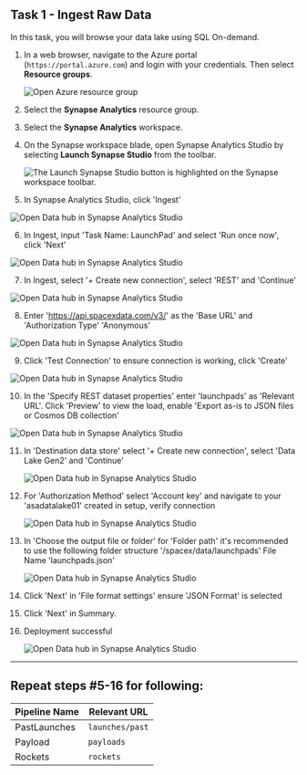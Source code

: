 ## Task 1 - Ingest Raw Data

In this task, you will browse your data lake using SQL On-demand.

1. In a web browser, navigate to the Azure portal (`https://portal.azure.com`) and login with your credentials. Then select **Resource groups**.

    ![Open Azure resource group](./media/01-open-resource-groups.PNG "Azure resource groups")

2. Select the **Synapse Analytics** resource group.

3. Select the **Synapse Analytics** workspace.

4. On the Synapse workspace blade, open Synapse Analytics Studio by selecting **Launch Synapse Studio** from the toolbar.

   ![The Launch Synapse Studio button is highlighted on the Synapse workspace toolbar.](media/ex01-launch-synapse-studio.PNG "Launch Synapse Studio")
   
5. In Synapse Analytics Studio, click 'Ingest'

  ![Open Data hub in Synapse Analytics Studio](./media/ex01-ingest-01.PNG)
  
6. In Ingest, input 'Task Name: LaunchPad' and select 'Run once now', click 'Next'

  ![Open Data hub in Synapse Analytics Studio](./media/ex01-ingest-02.PNG)

7. In Ingest, select '+ Create new connection', select 'REST' and 'Continue'

  ![Open Data hub in Synapse Analytics Studio](./media/ex01-ingest-03.PNG)

8. Enter 'https://api.spacexdata.com/v3/' as the 'Base URL' and 'Authorization Type' 'Anonymous'

  ![Open Data hub in Synapse Analytics Studio](./media/ex01-ingest-04.PNG)

9. Click 'Test Connection' to ensure connection is working, click 'Create'

  ![Open Data hub in Synapse Analytics Studio](./media/ex01-ingest-05.PNG)

10. In the 'Specify REST dataset properties' enter 'launchpads' as 'Relevant URL'. Click 'Preview' to view the load, enable 'Export as-is to JSON files or Cosmos DB collection'

  ![Open Data hub in Synapse Analytics Studio](./media/ex01-ingest-06.PNG)
  
11. In 'Destination data store' select '+ Create new connection', select 'Data Lake Gen2' and 'Continue'

    ![Open Data hub in Synapse Analytics Studio](./media/ex01-ingest-07.PNG)

12. For 'Authorization Method' select 'Account key' and navigate to your 'asadatalake01' created in setup, verify connection 

    ![Open Data hub in Synapse Analytics Studio](./media/ex01-ingest-08.PNG)

13. In 'Choose the output file or folder' for 'Folder path' it's recommended to use the following folder structure '/spacex/data/launchpads' File Name 'launchpads.json'

    ![Open Data hub in Synapse Analytics Studio](./media/ex01-ingest-09.PNG)

14. Click 'Next' in 'File format settings' ensure 'JSON Format' is selected

15. Click 'Next' in Summary. 

16. Deployment successful 

    ![Open Data hub in Synapse Analytics Studio](./media/ex01-ingest-10.PNG)
    
 ------------------------------------------------------------------------------------
    

## Repeat steps #5-16 for following:


Pipeline Name | Relevant URL
--- | ---
PastLaunches | `launches/past`
Payload | `payloads`
Rockets | `rockets`
